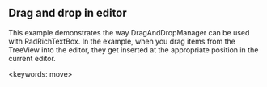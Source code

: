 ## Drag and drop in editor ##
This example demonstrates the way DragAndDropManager can be used with RadRichTextBox.
In the example, when you drag items from the TreeView into the editor, they get inserted at the appropriate position in the current editor.

<keywords: move>